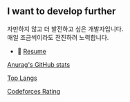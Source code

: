 ## I want to develop further

자만하지 않고 더 발전하고 싶은 개발자입니다.   
매일 조금씩이라도 전진하려 노력합니다.

- 📄 [Resume](https://mangrove-saturn-008.notion.site/Resume-d97485f609b344589163ab1210327aeb)
      
[Anurag's GitHub stats](https://github-readme-stats.vercel.app/api?username=owl3670&show_icons=true&theme=dark)

[Top Langs](https://github-readme-stats.vercel.app/api/top-langs/?username=owl3670&layout=compact&theme=dark)

[Codeforces Rating](https://codeforces.com/api/user.rating?handle=gnltjr123)

<!--
**owl3670/owl3670** is a ✨ _special_ ✨ repository because its `README.md` (this file) appears on your GitHub profile.

Here are some ideas to get you started:

- 🔭 I’m currently working on ...
- 🌱 I’m currently learning ...
- 👯 I’m looking to collaborate on ...
- 🤔 I’m looking for help with ...
- 💬 Ask me about ...
- 📫 How to reach me: ...
- 😄 Pronouns: ...
- ⚡ Fun fact: ...
-->
